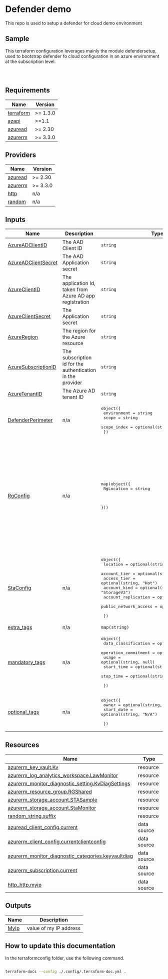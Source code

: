 <!-- BEGIN_TF_DOCS -->

# Defender demo

This repo is used to setup a defender for cloud demo environment

## Sample

This terraform configuration leverages mainly the module defendersetup, used to bootstrap defender fo cloud configuration in an azure environment at the subscription level.

 ```hcl



 ```



## Requirements

| Name | Version |
|------|---------|
| <a name="requirement_terraform"></a> [terraform](#requirement\_terraform) | >= 1.3.0 |
| <a name="requirement_azapi"></a> [azapi](#requirement\_azapi) | >=1.1 |
| <a name="requirement_azuread"></a> [azuread](#requirement\_azuread) | >= 2.30 |
| <a name="requirement_azurerm"></a> [azurerm](#requirement\_azurerm) | >= 3.3.0 |

## Providers

| Name | Version |
|------|---------|
| <a name="provider_azuread"></a> [azuread](#provider\_azuread) | >= 2.30 |
| <a name="provider_azurerm"></a> [azurerm](#provider\_azurerm) | >= 3.3.0 |
| <a name="provider_http"></a> [http](#provider\_http) | n/a |
| <a name="provider_random"></a> [random](#provider\_random) | n/a |

## Inputs

| Name | Description | Type | Default | Required |
|------|-------------|------|---------|:--------:|
| <a name="input_AzureADClientID"></a> [AzureADClientID](#input\_AzureADClientID) | The AAD Client ID | `string` | n/a | yes |
| <a name="input_AzureADClientSecret"></a> [AzureADClientSecret](#input\_AzureADClientSecret) | The AAD Application secret | `string` | n/a | yes |
| <a name="input_AzureClientID"></a> [AzureClientID](#input\_AzureClientID) | The application Id, taken from Azure AD app registration | `string` | n/a | yes |
| <a name="input_AzureClientSecret"></a> [AzureClientSecret](#input\_AzureClientSecret) | The Application secret | `string` | n/a | yes |
| <a name="input_AzureRegion"></a> [AzureRegion](#input\_AzureRegion) | The region for the Azure resource | `string` | `"francecentral"` | no |
| <a name="input_AzureSubscriptionID"></a> [AzureSubscriptionID](#input\_AzureSubscriptionID) | The subscription id for the authentication in the provider | `string` | n/a | yes |
| <a name="input_AzureTenantID"></a> [AzureTenantID](#input\_AzureTenantID) | The Azure AD tenant ID | `string` | n/a | yes |
| <a name="input_DefenderPerimeter"></a> [DefenderPerimeter](#input\_DefenderPerimeter) | n/a | <pre>object({<br/>    environment = string<br/>    scope       = string<br/>    scope_index = optional(string, "001")<br/>  })</pre> | <pre>{<br/>  "environment": "lab",<br/>  "scope": "dfc",<br/>  "scope_index": "001"<br/>}</pre> | no |
| <a name="input_RgConfig"></a> [RgConfig](#input\_RgConfig) | n/a | <pre>map(object({<br/>    RgLocation = string<br/><br/><br/>  }))</pre> | <pre>{<br/>  "rsg-acr": {<br/>    "RgLocation": "francecentral"<br/>  },<br/>  "rsg-dns": {<br/>    "RgLocation": "francecentral"<br/>  },<br/>  "rsg-kv": {<br/>    "RgLocation": "francecentral"<br/>  },<br/>  "rsg-monitor": {<br/>    "RgLocation": "francecentral"<br/>  },<br/>  "rsg-security": {<br/>    "RgLocation": "francecentral"<br/>  }<br/>}</pre> | no |
| <a name="input_StaConfig"></a> [StaConfig](#input\_StaConfig) | n/a | <pre>object({<br/>    location              = optional(string, "francecentral")<br/>    account_tier          = optional(string, "Standard")<br/>    access_tier           = optional(string, "Hot")<br/>    account_kind          = optional(string, "StorageV2")<br/>    account_replication   = optional(string, "LRS")<br/>    public_network_access = optional(bool, true)<br/><br/>  })</pre> | <pre>{<br/>  "location": "francecentral"<br/>}</pre> | no |
| <a name="input_extra_tags"></a> [extra\_tags](#input\_extra\_tags) | n/a | `map(string)` | `{}` | no |
| <a name="input_mandatory_tags"></a> [mandatory\_tags](#input\_mandatory\_tags) | n/a | <pre>object({<br/>    data_classification  = optional(string, null)<br/>    operation_commitment = optional(string, null)<br/>    usage                = optional(string, null)<br/>    start_time           = optional(string, null)<br/>    stop_time            = optional(string, null)<br/><br/>  })</pre> | `{}` | no |
| <a name="input_optional_tags"></a> [optional\_tags](#input\_optional\_tags) | n/a | <pre>object({<br/>    owner      = optional(string, "N/A")<br/>    start_date = optional(string, "N/A")<br/><br/>  })</pre> | `{}` | no |

## Resources

| Name | Type |
|------|------|
| [azurerm_key_vault.Kv](https://registry.terraform.io/providers/hashicorp/azurerm/latest/docs/resources/key_vault) | resource |
| [azurerm_log_analytics_workspace.LawMonitor](https://registry.terraform.io/providers/hashicorp/azurerm/latest/docs/resources/log_analytics_workspace) | resource |
| [azurerm_monitor_diagnostic_setting.KvDiagSettings](https://registry.terraform.io/providers/hashicorp/azurerm/latest/docs/resources/monitor_diagnostic_setting) | resource |
| [azurerm_resource_group.RGShared](https://registry.terraform.io/providers/hashicorp/azurerm/latest/docs/resources/resource_group) | resource |
| [azurerm_storage_account.STASample](https://registry.terraform.io/providers/hashicorp/azurerm/latest/docs/resources/storage_account) | resource |
| [azurerm_storage_account.StaMonitor](https://registry.terraform.io/providers/hashicorp/azurerm/latest/docs/resources/storage_account) | resource |
| [random_string.suffix](https://registry.terraform.io/providers/hashicorp/random/latest/docs/resources/string) | resource |
| [azuread_client_config.current](https://registry.terraform.io/providers/hashicorp/azuread/latest/docs/data-sources/client_config) | data source |
| [azurerm_client_config.currentclientconfig](https://registry.terraform.io/providers/hashicorp/azurerm/latest/docs/data-sources/client_config) | data source |
| [azurerm_monitor_diagnostic_categories.keyvaultdiag](https://registry.terraform.io/providers/hashicorp/azurerm/latest/docs/data-sources/monitor_diagnostic_categories) | data source |
| [azurerm_subscription.current](https://registry.terraform.io/providers/hashicorp/azurerm/latest/docs/data-sources/subscription) | data source |
| [http_http.myip](https://registry.terraform.io/providers/hashicorp/http/latest/docs/data-sources/http) | data source |

## Outputs

| Name | Description |
|------|-------------|
| <a name="output_MyIp"></a> [MyIp](#output\_MyIp) | value of my IP address |

## How to update this documentation

In the terraformconfig folder, use the following command.

```bash

terraform-docs --config ./.config/.terraform-doc.yml .

```
<!-- END_TF_DOCS -->